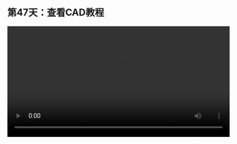 ## 第47天：查看CAD教程
 

<video width="100%" controls controlslist="nodownload nofullscreen noremoteplayback" disablePictureInPicture>
  <source src="https://api.keepwork.com/ts-storage/siteFiles/14513/raw#1593682362211session47.webm" type="video/webm">
  <source src="https://api.keepwork.com/ts-storage/siteFiles/14514/raw#1593682371003session47small.mp4" type="video/mp4" />
   
  你的浏览器不支持播放
</video>
<style>
video::-webkit-media-controls-fullscreen-button { display: none; } 
</style>


### 字幕

每一种代码方块，比如CAD方块，
都有它自己的帮助页面。
我们只需要点击这里，**教程**。
然后点击**文本教程**。
可以看到这里有CAD方块的完整的例子和说明。
在左侧还有一些小的CAD教程。
比如这里是一个杯子。
每一步如何创建，都显示得很清楚。
我们也可以直接复制这段代码，
粘贴到这里。
点击运行。
我们看，就用代码创建了一个杯子。
左侧还有很多其他有趣的例子模型，
大家也可以去看一下。
投石机
小青蛙
魔法树
这里实际上是可以通过编程的方式，
去创建动态的模型。
比如我们复制这段代码。
点击运行。
每点击一次，
都会生成一棵不一样的魔法树。
未来会给大家讲解。

### 动手练习
模仿制作一个相同的有多个透明物体的电影方块。